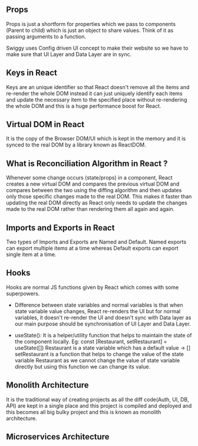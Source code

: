 ## Props
Props is just a shortform for properties which we pass to components (Parent to child) which is just an object to share values. Think of it as passing arguments to a function.

Swiggy uses Config driven UI concept to make their website so we have to make sure that UI Layer and Data Layer are in sync.

## Keys in React
Keys are an unique identifier so that React doesn't remove all the items and re-render the whole DOM instead it can just uniquely identify each items and update the necessary item to the specified place without re-rendering the whole DOM and this is a huge performance boost for React.

## Virtual DOM in React
It is the copy of the Browser DOM/UI which is kept in the memory and it is synced to the real DOM by a library known as ReactDOM.

## What is Reconciliation Algorithm in React ?
Whenever some change occurs (state/props) in a component, React creates a new virtual DOM and compares the previous virtual DOM and compares between the two using the diffing algorithm and then updates only those specific changes made to the real DOM. This makes it faster than updating the real DOM directly as React only needs to update the changes made to the real DOM rather than rendering them all again and again.

## Imports and Exports in React
Two types of Imports and Exports are Named and Default. Named exports can export multiple items at a time whereas Default exports can export single item at a time. 

## Hooks
Hooks are normal JS functions given by React which comes with some superpowers.

- Difference between state variables and normal variables is that when state variable value changes, React re-renders the UI but for normal variables, it doesn't re-render the UI and doesn't sync with Data layer as our main purpose should be synchronisation of UI Layer and Data Layer.

- useState(): It is a helper/utility function that helps to maintain the state of the component locally. Eg: const [Restaurant, setRestaurant] = useState([])
Restaurant is a state variable which has a default value -> []
setRestaurant is a function that helps to change the value of the state variable Restaurant as we cannot change the value of state variable directly but using this function we can change its value.

## Monolith Architecture
It is the traditional way of creating projects as all the diff code(Auth, UI, DB, API) are kept in a single place and this project is compiled and deployed and this becomes all big bulky project and this is known as monolith architecture.

## Microservices Architecture
